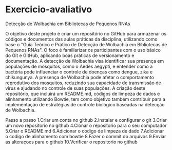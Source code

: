 # Exercicio-avaliativo
Detecção de Wolbachia em Bibliotecas de Pequenos RNAs

O objetivo deste projeto é criar um repositório no GitHub para armazenar os códigos e documentos das aulas práticas da
 disciplina, utilizando como base o "Guia Teórico e Prático de Detecção de Wolbachia em Bibliotecas de Pequenos RNAs".
 O foco é familiarizar os participantes com o uso básico do Git e GitHub, aplicando boas práticas de versionamento e
 documentação. A detecção de Wolbachia visa identificar sua presença em populações de mosquitos, como o Aedes aegypti,
 e entender como a bactéria pode influenciar o controle de doenças como dengue, zika e chikungunya. A presença de
 Wolbachia pode afetar o comportamento reprodutivo dos mosquitos, reduzindo sua capacidade de transmissão de vírus
 e ajudando no controle de suas populações. A criação deste repositório, que incluirá um README.md, códigos de limpeza de
 dados e alinhamento utilizando Bowtie, tem como objetivo também contribuir para a implementação de estratégias de
 controle biológico baseadas na detecção de Wolbachia.

Passo a passo
1.Criar um conta no github
2.Instalar e configurar o git
3.Criar um novo repositorio no github
4.Clonar o repositorio para o seu computador
5.Criar o README.md
6.Adicionar o codigo de limpeza de dado
7.Adicionar o codigo de alinhamento com bowtie
8.Fazer o commit do arquivos
9.Enviar as alteraçoes para o github
10.Verificar o repositorio no github
